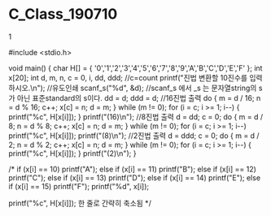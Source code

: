# C_Class_190710
1


#include <stdio.h>

void main()
{
	char H[] = { '0','1','2','3','4','5','6','7','8','9','A','B','C','D','E','F' };
	int x[20];
	int d, m, n, c = 0, i, dd, ddd; //c=count
	printf("진법 변환할 10진수를 입력하시오.\n"); //유도인쇄
	scanf_s("%d", &d); //scanf_s 에서 _s 는 문자열string의 s가 아닌 표준standard의 s이다.
	dd = d;
	ddd = d;
	//16진법 출력
	do
	{
		m = d / 16;
		n = d % 16;
		c++;
		x[c] = n;
		d = m;
	} while (m != 0);
	for (i = c; i >= 1; i--)
	{
		printf("%c", H[x[i]]);
	}
	printf("(16)\n");
	//8진법 출력
	d = dd;
	c = 0;
	do
	{
		m = d / 8;
		n = d % 8;
		c++;
		x[c] = n;
		d = m;
	} while (m != 0);
	for (i = c; i >= 1; i--)
		printf("%c", H[x[i]]);
	printf("(8)\n");
	//2진법 출력
	d = ddd;
	c = 0;
	do
	{
		m = d / 2;
		n = d % 2;
		c++;
		x[c] = n;
		d = m;
	} while (m != 0);
	for (i = c; i >= 1; i--)
	{
		printf("%c", H[x[i]]);
	}
	printf("(2)\n");
}

/*
if (x[i] == 10) printf("A");
else if (x[i] == 11) printf("B");
else if (x[i] == 12) printf("C");
else if (x[i] == 13) printf("D");
else if (x[i] == 14) printf("E");
else if (x[i] == 15) printf("F");
printf("%d", x[i]);	

printf("%c", H[x[i]]);
한 줄로 간략히 축소됨
*/
